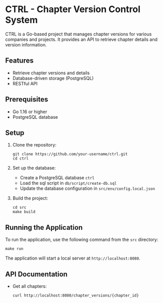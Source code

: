 # CTRL - Chapter Version Control System

CTRL is a Go-based project that manages chapter versions for various companies and projects. It provides an API to retrieve chapter details and version information.

## Features

- Retrieve chapter versions and details
- Database-driven storage (PostgreSQL)
- RESTful API

## Prerequisites

- Go 1.16 or higher
- PostgreSQL database

## Setup

1. Clone the repository:
   ```
   git clone https://github.com/your-username/ctrl.git
   cd ctrl
   ```

2. Set up the database:
   - Create a PostgreSQL database `ctrl`
   - Load the sql script in `db/script/create-db.sql`
   - Update the database configuration in `src/env/config.local.json`

3. Build the project:
   ```
   cd src
   make build
   ```

## Running the Application

To run the application, use the following command from the `src` directory:

```
make run
```

The application will start a local server at `http://localhost:8080`.

## API Documentation

- Get all chapters:
  ```
  curl http://localhost:8080/chapter_versions/{chapter_id}
  ```
